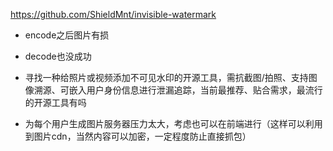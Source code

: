https://github.com/ShieldMnt/invisible-watermark

+ encode之后图片有损
+ decode也没成功

+ 寻找一种给照片或视频添加不可见水印的开源工具，需抗截图/拍照、支持图像溯源、可嵌入用户身份信息进行泄漏追踪，当前最推荐、贴合需求，最流行的开源工具有吗
+ 为每个用户生成图片服务器压力太大，考虑也可以在前端进行（这样可以利用到图片cdn，当然内容可以加密，一定程度防止直接抓包）

